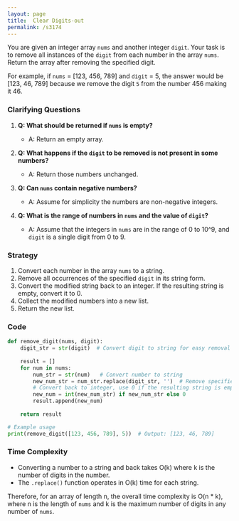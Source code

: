 ```yaml
---
layout: page
title:  Clear Digits-out
permalink: /s3174
---
```


You are given an integer array `nums` and another integer `digit`. Your task is to remove all instances of the `digit` from each number in the array `nums`. Return the array after removing the specified digit.

For example, if `nums` = [123, 456, 789] and `digit` = 5, the answer would be [123, 46, 789] because we remove the digit `5` from the number 456 making it 46.

### Clarifying Questions

1. **Q: What should be returned if `nums` is empty?**
   - A: Return an empty array.

2. **Q: What happens if the `digit` to be removed is not present in some numbers?**
   - A: Return those numbers unchanged.

3. **Q: Can `nums` contain negative numbers?**
   - A: Assume for simplicity the numbers are non-negative integers.

4. **Q: What is the range of numbers in `nums` and the value of `digit`?**
   - A: Assume that the integers in `nums` are in the range of 0 to 10^9, and `digit` is a single digit from 0 to 9.

### Strategy

1. Convert each number in the array `nums` to a string.
2. Remove all occurrences of the specified `digit` in its string form.
3. Convert the modified string back to an integer. If the resulting string is empty, convert it to 0.
4. Collect the modified numbers into a new list.
5. Return the new list.

### Code

```python
def remove_digit(nums, digit):
    digit_str = str(digit)  # Convert digit to string for easy removal
    
    result = []
    for num in nums:
        num_str = str(num)   # Convert number to string
        new_num_str = num_str.replace(digit_str, '')  # Remove specified digit
        # Convert back to integer, use 0 if the resulting string is empty
        new_num = int(new_num_str) if new_num_str else 0
        result.append(new_num)
    
    return result

# Example usage
print(remove_digit([123, 456, 789], 5))  # Output: [123, 46, 789]
```

### Time Complexity

- Converting a number to a string and back takes O(k) where k is the number of digits in the number.
- The `.replace()` function operates in O(k) time for each string.

Therefore, for an array of length n, the overall time complexity is O(n * k), where n is the length of `nums` and k is the maximum number of digits in any number of `nums`.